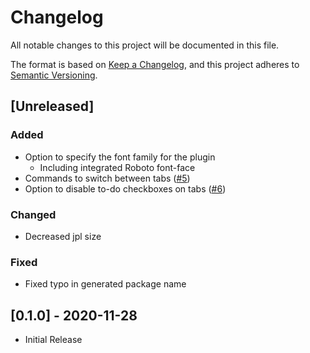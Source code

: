 # Changelog

All notable changes to this project will be documented in this file.

The format is based on [Keep a Changelog](https://keepachangelog.com/en/1.0.0/),
and this project adheres to [Semantic Versioning](https://semver.org/spec/v2.0.0.html).

## [Unreleased]

### Added

- Option to specify the font family for the plugin
  - Including integrated Roboto font-face
- Commands to switch between tabs ([#5](https://github.com/benji300/joplin-note-tabs/issues/5))
- Option to disable to-do checkboxes on tabs ([#6](https://github.com/benji300/joplin-note-tabs/issues/6))

### Changed

- Decreased jpl size

### Fixed

- Fixed typo in generated package name

## [0.1.0] - 2020-11-28

- Initial Release
